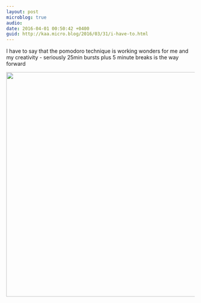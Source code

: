 ```yaml
---
layout: post
microblog: true
audio: 
date: 2016-04-01 00:50:42 +0400
guid: http://kaa.micro.blog/2016/03/31/i-have-to.html
---
```

I have to say that the pomodoro technique is working wonders for me and my creativity - seriously 25min bursts plus 5 minute breaks is the way forward

<img src="https://micro.kaa.bz/uploads/2018/2a14181aba.jpg" width="600" height="600" />
